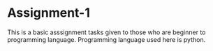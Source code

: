 # Assignment-1
This is a basic asssignment tasks given to those who are beginner to programming language. Programming language used here is python.
